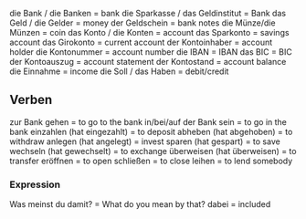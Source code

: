 die Bank / die Banken = bank
die Sparkasse / das Geldinstitut = Bank
das Geld / die Gelder = money 
der Geldschein = bank notes 
die Münze/die Münzen = coin 
das Konto / die Konten = account
das Sparkonto = savings account 
das Girokonto = current account 
der Kontoinhaber = account holder 
die Kontonummer = account number
die IBAN = IBAN
das BIC = BIC 
der Kontoauszug = account statement 
der Kontostand = account balance 
die Einnahme = income 
die Soll / das Haben = debit/credit 
## Verben
zur Bank gehen = to go to the bank
in/bei/auf der Bank sein = to go in the bank 
einzahlen (hat eingezahlt) = to deposit 
abheben (hat abgehoben) = to withdraw
anlegen (hat angelegt) = invest 
sparen (hat gespart) = to save
wechseln (hat gewechselt) = to exchange
überweisen (hat überweisen) = to transfer
eröffnen = to open 
schließen = to close 
leihen = to lend somebody


### Expression 
Was meinst du damit? = What do you mean by that? 
dabei = included